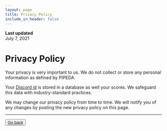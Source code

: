 ```yaml
---
layout: page
title: Privacy Policy
include_in_header: false
---
```


**Last updated**  
July 7, 2021

# Privacy Policy

Your privacy is very important to us. We do not collect or store any personal information as defined by PIPEDA.

Your [Discord id](https://support.discord.com/hc/en-us/articles/206346498-Where-can-I-find-my-User-Server-Message-ID-) is stored in a database as well your scores. We safeguard this data with industry-standard practices. 

We may change our privacy policy from time to time. We will notify you of any changes by posting the new privacy policy on this page. 

<hr>

<button class="button is-large"><a href="{{ site.base_url }}/">Go back</a></button>